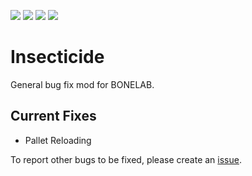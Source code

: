 [![](https://img.shields.io/badge/Source-Insecticide-informational?style=for-the-badge&logo=GitHub)](https://github.com/MillzyDev/Insecticide)
![](https://img.shields.io/github/v/release/MillzyDev/Insecticide?style=for-the-badge)
[![](https://img.shields.io/github/license/MillzyDev/Insecticide?style=for-the-badge)](https://github.com/MillzyDev/Insecticide/blob/master/LICENSE)
[![](https://img.shields.io/badge/Donate-Ko--fi-FF5E5B?style=for-the-badge&logo=Ko-fi)](https://ko-fi.com/millzy)

# Insecticide
General bug fix mod for BONELAB.

## Current Fixes
* Pallet Reloading

To report other bugs to be fixed, please create an [issue](https://github.com/MillzyDev/Insecticide/issues).